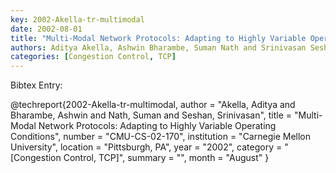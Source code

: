 ```yaml
---
key: 2002-Akella-tr-multimodal
date: 2002-08-01
title: "Multi-Modal Network Protocols: Adapting to Highly Variable Operating Conditions"
authors: Aditya Akella, Ashwin Bharambe, Suman Nath and Srinivasan Seshan
categories: [Congestion Control, TCP]
---
```


Bibtex Entry:

@techreport{2002-Akella-tr-multimodal,
    author = "Akella, Aditya and Bharambe, Ashwin and Nath, Suman and Seshan, Srinivasan",
    title = "Multi-Modal Network Protocols: Adapting to Highly Variable Operating Conditions",
    number = "CMU-CS-02-170",
    institution = "Carnegie Mellon University",
    location = "Pittsburgh, PA",
    year = "2002",
    category = "[Congestion Control, TCP]",
    summary = "",
    month = "August"
}

